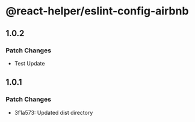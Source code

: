 # @react-helper/eslint-config-airbnb

## 1.0.2

### Patch Changes

- Test Update

## 1.0.1

### Patch Changes

- 3f1a573: Updated dist directory
